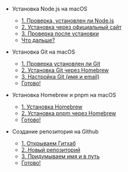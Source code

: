 - Установка Node.js на macOS

  - [1. Проверка, установлен ли Node.js](nodejs.md#_1-Проверка-установлен-ли-nodejs)
  - [2. Установка через официальный сайт](nodejs.md#_2-Установка-через-официальный-сайт)
  - [3. Проверка после установки](nodejs.md#_3-Проверка-после-установки)
  - [Что дальше?](nodejs.md#Что-дальше)

- Установка Git на macOS

  - [1. Проверка установлен ли Git](git.md#_1-Проверка-установлен-ли-git)
  - [2. Установка Git через Homebrew](git.md#_2-Установка-git-через-homebrew)
  - [3. Настройка Git (имя и email)](git.md#_3-Настройка-git-имя-и-email)
  - [Готово!](git.md#Готово)

* Установка Homebrew и pnpm на macOS

  * [1. Установка Homebrew](homebrew_pnpm.md#_1-Установка-homebrew)
  * [2. Установка pnpm через Homebrew](homebrew_pnpm.md#_2-Установка-pnpm-через-homebrew)
  * [Готово!](homebrew_pnpm.md#Готово)

* Создание репозитория на Github

  * [1. Открываем Гитхаб](github_create_repo.md#_1-Открываем-гитхаб)
  * [2. Новый репозиторий](github_create_repo.md#_2-Новый-репозиторий)
  * [3. Придумываем имя и в путь](github_create_repo.md#_3-Придумываем-имя-и-в-путь)
  * [Готово!](github_create_repo.md#Готово)

